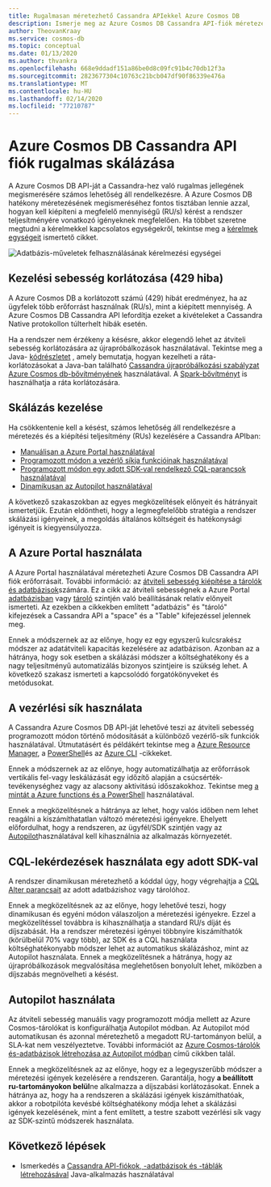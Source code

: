 ```yaml
---
title: Rugalmasan méretezhető Cassandra APIekkel Azure Cosmos DB
description: Ismerje meg az Azure Cosmos DB Cassandra API-fiók méretezésének lehetőségeit, valamint azok előnyeit/hátrányait
author: TheovanKraay
ms.service: cosmos-db
ms.topic: conceptual
ms.date: 01/13/2020
ms.author: thvankra
ms.openlocfilehash: 668e9ddadf151a86be0d8c09fc91b4c70db12f3a
ms.sourcegitcommit: 2823677304c10763c21bcb047df90f86339e476a
ms.translationtype: MT
ms.contentlocale: hu-HU
ms.lasthandoff: 02/14/2020
ms.locfileid: "77210787"
---
```

# <a name="elastically-scale-an-azure-cosmos-db-cassandra-api-account"></a>Azure Cosmos DB Cassandra API fiók rugalmas skálázása

A Azure Cosmos DB API-ját a Cassandra-hez való rugalmas jellegének megismerésére számos lehetőség áll rendelkezésre. A Azure Cosmos DB hatékony méretezésének megismeréséhez fontos tisztában lennie azzal, hogyan kell kiépíteni a megfelelő mennyiségű (RU/s) kérést a rendszer teljesítményére vonatkozó igényeknek megfelelően. Ha többet szeretne megtudni a kérelmekkel kapcsolatos egységekről, tekintse meg a [kérelmek egységeit](request-units.md) ismertető cikket. 

![Adatbázis-műveletek felhasználásának kérelmezési egységei](./media/request-units/request-units.png)

## <a name="handling-rate-limiting-429-errors"></a>Kezelési sebesség korlátozása (429 hiba)

A Azure Cosmos DB a korlátozott számú (429) hibát eredményez, ha az ügyfelek több erőforrást használnak (RU/s), mint a kiépített mennyiség. A Azure Cosmos DB Cassandra API lefordítja ezeket a kivételeket a Cassandra Native protokollon túlterhelt hibák esetén. 

Ha a rendszer nem érzékeny a késésre, akkor elegendő lehet az átviteli sebesség korlátozására az újrapróbálkozások használatával. Tekintse meg a Java- [kódrészletet](https://github.com/Azure-Samples/azure-cosmos-cassandra-java-retry-sample) , amely bemutatja, hogyan kezelheti a ráta-korlátozásokat a Java-ban található [Cassandra újrapróbálkozási szabályzat](https://docs.datastax.com/drivers/java/2.0/com/datastax/driver/core/policies/RetryPolicy.html) [Azure Cosmos db-bővítményének](https://github.com/Azure/azure-cosmos-cassandra-extensions) használatával. A [Spark-bővítményt](https://mvnrepository.com/artifact/com.microsoft.azure.cosmosdb/azure-cosmos-cassandra-spark-helper) is használhatja a ráta korlátozására.

## <a name="manage-scaling"></a>Skálázás kezelése

Ha csökkentenie kell a késést, számos lehetőség áll rendelkezésre a méretezés és a kiépítési teljesítmény (RUs) kezelésére a Cassandra APIban:

* [Manuálisan a Azure Portal használatával](#use-azure-portal)
* [Programozott módon a vezérlő síkja funkcióinak használatával](#use-control-plane)
* [Programozott módon egy adott SDK-val rendelkező CQL-parancsok használatával](#use-cql-queries)
* [Dinamikusan az Autopilot használatával](#use-autopilot)

A következő szakaszokban az egyes megközelítések előnyeit és hátrányait ismertetjük. Ezután eldöntheti, hogy a legmegfelelőbb stratégia a rendszer skálázási igényeinek, a megoldás általános költségeit és hatékonysági igényeit is kiegyensúlyozza.

## <a id="use-azure-portal"></a>A Azure Portal használata

A Azure Portal használatával méretezheti Azure Cosmos DB Cassandra API fiók erőforrásait. További információ: az [átviteli sebesség kiépítése a tárolók és adatbázisok](set-throughput.md)számára. Ez a cikk az átviteli sebességnek a Azure Portal [adatbázisban](set-throughput.md#set-throughput-on-a-database) vagy [tároló](set-throughput.md#set-throughput-on-a-container) szintjén való beállításának relatív előnyeit ismerteti. Az ezekben a cikkekben említett "adatbázis" és "tároló" kifejezések a Cassandra API a "space" és a "Table" kifejezéssel jelennek meg.

Ennek a módszernek az az előnye, hogy ez egy egyszerű kulcsrakész módszer az adatátviteli kapacitás kezelésére az adatbázison. Azonban az a hátránya, hogy sok esetben a skálázási módszer a költséghatékony és a nagy teljesítményű automatizálás bizonyos szintjeire is szükség lehet. A következő szakasz ismerteti a kapcsolódó forgatókönyveket és metódusokat.

## <a id="use-control-plane"></a>A vezérlési sík használata

A Cassandra Azure Cosmos DB API-ját lehetővé teszi az átviteli sebesség programozott módon történő módosítását a különböző vezérlő-sík funkciók használatával. Útmutatásért és példákért tekintse meg a [Azure Resource Manager](manage-cassandra-with-resource-manager.md), a [PowerShell](powershell-samples-cassandra.md)és az [Azure CLI](cli-samples-cassandra.md) -cikkeket.

Ennek a módszernek az az előnye, hogy automatizálhatja az erőforrások vertikális fel-vagy leskálázását egy időzítő alapján a csúcsérték-tevékenységhez vagy az alacsony aktivitású időszakokhoz. Tekintse meg [a mintát a Azure functions és a PowerShell](https://github.com/Azure-Samples/azure-cosmos-throughput-scheduler) használatával.

Ennek a megközelítésnek a hátránya az lehet, hogy valós időben nem lehet reagálni a kiszámíthatatlan változó méretezési igényekre. Ehelyett előfordulhat, hogy a rendszeren, az ügyfél/SDK szintjén vagy az [Autopilot](provision-throughput-autopilot.md)használatával kell kihasználnia az alkalmazás környezetét.

## <a id="use-cql-queries"></a>CQL-lekérdezések használata egy adott SDK-val

A rendszer dinamikusan méretezhető a kóddal úgy, hogy végrehajtja a [CQL Alter parancsait](cassandra-support.md#keyspace-and-table-options) az adott adatbázishoz vagy tárolóhoz.

Ennek a megközelítésnek az az előnye, hogy lehetővé teszi, hogy dinamikusan és egyéni módon válaszoljon a méretezési igényekre. Ezzel a megközelítéssel továbbra is kihasználhatja a standard RU/s díját és díjszabását. Ha a rendszer méretezési igényei többnyire kiszámíthatók (körülbelül 70% vagy több), az SDK és a CQL használata költséghatékonyabb módszer lehet az automatikus skálázáshoz, mint az Autopilot használata. Ennek a megközelítésnek a hátránya, hogy az újrapróbálkozások megvalósítása meglehetősen bonyolult lehet, miközben a díjszabás megnövelheti a késést.

## <a id="use-autopilot"></a>Autopilot használata

Az átviteli sebesség manuális vagy programozott módja mellett az Azure Cosmos-tárolókat is konfigurálhatja Autopilot módban. Az Autopilot mód automatikusan és azonnal méretezhető a megadott RU-tartományon belül, a SLA-kat nem veszélyeztetve. További információt az [Azure Cosmos-tárolók és-adatbázisok létrehozása az Autopilot módban](provision-throughput-autopilot.md) című cikkben talál.

Ennek a megközelítésnek az az előnye, hogy ez a legegyszerűbb módszer a méretezési igények kezelésére a rendszeren. Garantálja, hogy **a beállított ru-tartományokon belül**ne alkalmazza a díjszabási korlátozásokat. Ennek a hátránya az, hogy ha a rendszeren a skálázási igények kiszámíthatóak, akkor a robotpilóta kevésbé költséghatékony módja lehet a skálázási igények kezelésének, mint a fent említett, a testre szabott vezérlési sík vagy az SDK-szintű módszerek használata.

## <a name="next-steps"></a>Következő lépések

- Ismerkedés a [Cassandra API-fiókok, -adatbázisok és -táblák létrehozásával](create-cassandra-api-account-java.md) Java-alkalmazás használatával
